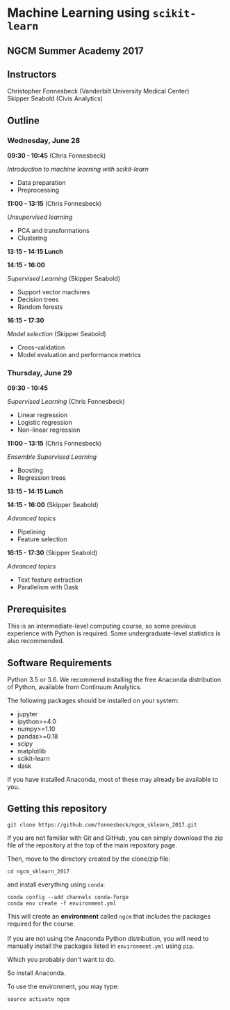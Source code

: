 # Machine Learning using `scikit-learn`

## NGCM Summer Academy 2017



## Instructors

Christopher Fonnesbeck (Vanderbilt University Medical Center)  
Skipper Seabold (Civis Analytics)

## Outline

### Wednesday, June 28

**09:30 - 10:45** (Chris Fonnesbeck)

*Introduction to machine learning with scikit-learn*

- Data preparation
- Preprocessing


**11:00 - 13:15** (Chris Fonnesbeck)

*Unsupervised learning*

- PCA and transformations
- Clustering


**13:15 - 14:15 Lunch**

**14:15 - 16:00**

*Supervised Learning* (Skipper Seabold)

- Support vector machines
- Decision trees
- Random forests

**16:15 - 17:30** 

*Model selection* (Skipper Seabold)

- Cross-validation
- Model evaluation and performance metrics


### Thursday, June 29

**09:30 - 10:45**

*Supervised Learning* (Chris Fonnesbeck)

- Linear regression
- Logistic regression
- Non-linear regression

**11:00 - 13:15** (Chris Fonnesbeck)

*Ensemble Supervised Learning*

- Boosting
- Regression trees

**13:15 - 14:15 Lunch**

**14:15 - 16:00** (Skipper Seabold)

*Advanced topics*

- Pipelining
- Feature selection


**16:15 - 17:30** (Skipper Seabold)

*Advanced topics*

- Text feature extraction
- Parallelism with Dask


## Prerequisites

This is an intermediate-level computing course, so some previous experience with Python is required. Some undergraduate-level statistics is also recommended.

## Software Requirements

Python 3.5 or 3.6. We recommend installing the free Anaconda distribution of Python, available from Continuum Analytics.

The following packages should be installed on your system:

- jupyter
- ipython>=4.0
- numpy>=1.10
- pandas>=0.18
- scipy
- matplotlib
- scikit-learn
- dask

If you have installed Anaconda, most of these may already be available to you.

## Getting this repository

    git clone https://github.com/fonnesbeck/ngcm_sklearn_2017.git

If you are not familiar with Git and GitHub, you can simply download the zip file of the repository at the top of the main repository page.

Then, move to the directory created by the clone/zip file:

    cd ngcm_sklearn_2017

and install everything using `conda`:

    conda config --add channels conda-forge
    conda env create -f environment.yml

This will create an **environment** called `ngcm` that includes the packages required for the course.    
​    
If you are not using the Anaconda Python distribution, you will need to manually install the packages listed in `environment.yml` using `pip`.

Which you probably don't want to do.

So install Anaconda.

To use the environment, you may type:

    source activate ngcm
